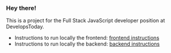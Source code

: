 ### Hey there!

This is a project for the Full Stack JavaScript developer position at DevelopsToday.

- Instructions to run locally the frontend: [frontend instructions](/frontend/README.md)
- Instructions to run locally the backend: [backend instructions](/backend/README.md)
